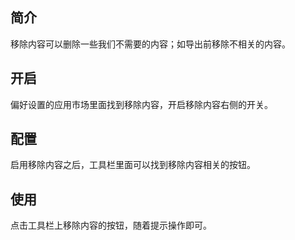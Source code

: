 ## 简介

移除内容可以删除一些我们不需要的内容；如导出前移除不相关的内容。

## 开启

偏好设置的应用市场里面找到移除内容，开启移除内容右侧的开关。

## 配置

启用移除内容之后，工具栏里面可以找到移除内容相关的按钮。

## 使用

点击工具栏上移除内容的按钮，随着提示操作即可。
